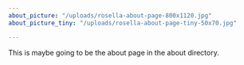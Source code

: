 ```yaml
---
about_picture: "/uploads/rosella-about-page-800x1120.jpg"
about_picture_tiny: "/uploads/rosella-about-page-tiny-50x70.jpg"

---
```

This is maybe going to be the about page in the about directory.